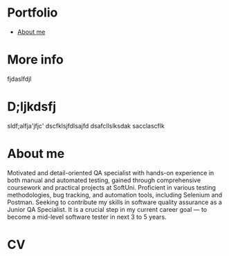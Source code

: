# Portfolio
- [About me](#about-me)
# More info
fjdaslfdjl
# D;ljkdsfj
sldf;alfja'jfjc'
dscfklsjfdlsajfd
dsafcllslksdak
sacclascflk
# About me
Motivated and detail-oriented QA specialist with hands-on experience in both
manual and automated testing, gained through comprehensive coursework and
practical projects at SoftUni. Proficient in various testing methodologies, bug
tracking, and automation tools, including Selenium and Postman. Seeking to
contribute my skills in software quality assurance as a Junior QA Specialist. 
It is a crucial step in my current career goal — to become a mid-level software 
tester in next 3 to 5 years.
# CV
